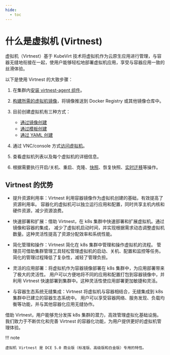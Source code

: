 ```yaml
---
hide:
  - toc
---
```


# 什么是虚拟机 (Virtnest)

虚拟机（Virtnest）基于 KubeVirt 技术将虚拟机作为云原生应用进行管理，与容器无缝地衔接在一起，使用户能够轻松地部署虚拟机应用，享受与容器应用一致的丝滑体验。

以下是使用 Virtnest 的大致步骤：

1. 在集群内[安装 virtnest-agent 组件](../install/virtnest-agent.md)。
2. [构建所需的虚拟机镜像](../vm-image/index.md)，将镜像推送到 Docker Registry 或其他镜像仓库中。
3. 目前创建虚拟机有三种方式：

    - [通过镜像创建](../quickstart/index.md)
    - [通过模板创建](../template/index.md)
    - [通过 YAML 创建](../quickstart/index.md#yaml)

4. 通过 VNC/console 方式[访问虚拟机](../quickstart/nodeport.md)。
5. 查看虚拟机列表以及每个虚拟机的详细信息。
6. 根据需要执行开启/关机、重启、克隆、[快照](../vm/snapshot.md)、恢复快照、[实时迁移](../vm/live-migration.md)等操作。

## Virtnest 的优势

- 提升资源利用率：Virtnest 利用容器镜像作为虚拟机创建的基础，有效提高了资源利用率。
  容器化的虚拟机可以独立运行应用和配置，同时共享主机内核和硬件资源，减少资源浪费。

- 快速部署和扩展：借助 Virtnest，在 k8s 集群中快速部署和扩展虚拟机。通过镜像和容器的集成，
  减少了虚拟机启动时间，并实现根据需求动态调整虚拟机数量。这种灵活性提高了资源分配效率和系统性能。

- 简化管理和操作：Virtnest 简化在 k8s 集群中管理和操作虚拟机的流程。
  管理员可借助集群管理工具轻松管理虚拟机的启动、关机、配置和监控等任务。简化的管理过程降低了复杂性，减轻了管理负担。

- 灵活的应用部署：将虚拟机作为容器镜像部署在 k8s 集群中，为应用部署带来了极大的灵活性。
  用户可以方便地将不同的应用和配置打包到容器镜像中，并利用 Virtnest 快速部署到集群中。这种灵活性使应用部署更加敏捷和灵活。

- 与容器生态系统无缝集成：Virtnest 将虚拟机与容器相结合，无缝集成到 k8s 集群中已建立的容器生态系统中。
  用户可以享受容器网络、服务发现、负载均衡等功能，并与其他容器化应用无缝协作。

借助 Virtnest，用户能够充分发挥 k8s 集群的潜力，高效管理虚拟化基础设施。
我们致力于不断优化和完善 Virtnest 的容器化功能，为用户提供更好的虚拟机管理体验。

!!! note

    虚拟机 Virtnest 是 DCE 5.0 商业版（标准版、高级版和白金版）专用的特性。
